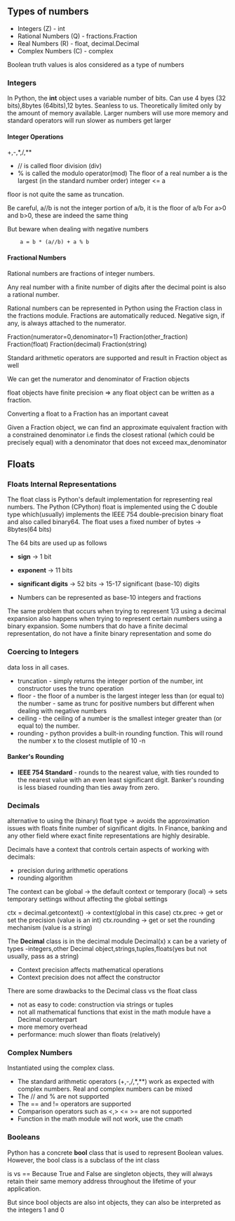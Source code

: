 ## Types of numbers

- Integers (Z) - int
- Rational Numbers (Q) - fractions.Fraction
- Real Numbers (R) - float, decimal.Decimal
- Complex Numbers (C) - complex

Boolean truth values is alos considered as a type of numbers

### Integers

In Python, the **int** object uses a variable number of bits. Can use 4 byes (32 bits),8bytes (64bits),12 bytes. Seanless to us. Theoretically limited only by the amount of memory available. Larger numbers will use more memory and standard operators will run slower as numbers get larger

#### Integer Operations

+,-,\*,/,\*\*

- // is called floor division (div)
- % is called the modulo operator(mod)
  The floor of a real number a is the largest (in the standard number order) integer <= a

floor is not quite the same as truncation.

Be careful, a//b is not the integer portion of a/b, it is the floor of a/b
For a>0 and b>0, these are indeed the same thing

But beware when dealing with negative numbers

        a = b * (a//b) + a % b

#### Fractional Numbers

Rational numbers are fractions of integer numbers.

Any real number with a finite number of digits after the decimal point is also a rational number.

Rational numbers can be represented in Python using the Fraction class in the fractions module. Fractions are automatically reduced. Negative sign, if any, is always attached to the numerator.

Fraction(numerator=0,denominator=1)
Fraction(other_fraction)
Fraction(float)
Fraction(decimal)
Fraction(string)

Standard arithmetic operators are supported and result in Fraction object as well

We can get the numerator and denominator of Fraction objects

float objects have finite precision => any float object can be written as a fraction.

Converting a float to a Fraction has an important caveat

Given a Fraction object, we can find an approximate equivalent fraction with a constrained denominator i.e finds the closest rational (which could be precisely equal) with a denominator that does not exceed max_denominator

## Floats

### Floats Internal Representations

The float class is Python's default implementation for representing real numbers. The Python (CPython) float is implemented using the C double type which(usually) implements the IEEE 754 double-precision binary float and also called binary64.
The float uses a fixed number of bytes -> 8bytes(64 bits)

The 64 bits are used up as follows

- **sign** -> 1 bit
- **exponent** -> 11 bits
- **significant digits** -> 52 bits -> 15-17 significant (base-10) digits

- Numbers can be represented as base-10 integers and fractions

The same problem that occurs when trying to represent 1/3 using a decimal expansion also happens when trying to represent certain numbers using a binary expansion. Some numbers that do have a finite decimal representation, do not have a finite binary representation and some do

### Coercing to Integers

data loss in all cases.

- truncation - simply returns the integer portion of the number, int constructor uses the trunc operation
- floor - the floor of a number is the largest integer less than (or equal to) the number - same as trunc for positive numbers but different when dealing with negative numbers
- ceiling - the ceiling of a number is the smallest integer greater than (or equal to) the number.
- rounding - python provides a built-in rounding function. This will round the number x to the closest mutliple of 10 -n

#### Banker's Rounding

- **IEEE 754 Standard** - rounds to the nearest value, with ties rounded to the nearest value with an even least significant digit. Banker's rounding is less biased rounding than ties away from zero.

### Decimals

alternative to using the (binary) float type -> avoids the approximation issues with floats finite number of significant digits. In Finance, banking and any other field where exact finite representations are highly desirable.

Decimals have a context that controls certain aspects of working with decimals:

- precision during arithmetic operations
- rounding algorithm

The context can be global -> the default context or temporary (local) -> sets temporary settings without affecting the global settings

ctx = decimal.getcontext() -> context(global in this case)
ctx.prec -> get or set the precision (value is an int)
ctx.rounding -> get or set the rounding mechanism (value is a string)

The **Decimal** class is in the decimal module
Decimal(x) x can be a variety of types -integers,other Decimal object,strings,tuples,floats(yes but not usually, pass as a string)


- Context precision affects mathematical operations
- Context precision does not affect the constructor

There are some drawbacks to the Decimal class vs the float class
- not as easy to code: construction via strings or tuples
- not all mathematical functions that exist in the math module have a Decimal counterpart
- more memory overhead
- performance: much slower than floats (relatively)

### Complex Numbers

Instantiated using the complex class.
- The standard arithmetic operators (+,-,/,*,**) work as expected with complex numbers. Real and complex numbers can be mixed
- The // and % are not supported
- The == and != operators are supported
- Comparison operators such as <,> <= >= are not supported
- Function in the math module will not work, use the cmath

### Booleans

Python has a concrete **bool** class that is used to represent Boolean values. However, the bool class is a subclass of the int class

is vs ==
Because True and False are singleton objects, they will always retain their same memory address throughout the lifetime of your application.

But since bool objects are also int objects, they can also be interpreted as the integers 1 and 0